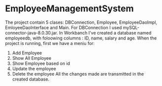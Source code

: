 # EmployeeManagementSystem
The project contain 5 clases: DBConnection, Employee, EmployeeDaoImpl, EmloyeeDaoInterface and Main.
For DBConnection I used mySQL-connector-java-8.0.30.jar.
In Workbanch I've created a database named employeedb, with foloowing columns : ID, name, salary and age.
When the project is running, first we have a meniu for: 
1. Add Employee
2. Show All Employee
3. Show Employee based on id 
4. Update the employee
5. Delete the employee
All the changes made are transmitted in the created database.


